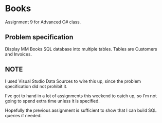 # Books

Assignment 9 for Advanced C# class.

## Problem specification

Display MM Books SQL database into multiple tables. Tables are Customers and Invoices.

## NOTE

I used Visual Studio Data Sources to wire this up, since the problem specification did not prohibit it.

I've got to hand in a lot of assignments this weekend to catch up, so I'm not going to spend extra time unless it is specified.

Hopefully the previous assignment is sufficient to show that I can build SQL queries if needed.
